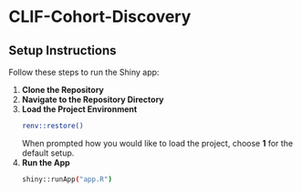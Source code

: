 # CLIF-Cohort-Discovery

## Setup Instructions

Follow these steps to run the Shiny app:

1. **Clone the Repository**
2. **Navigate to the Repository Directory**
3. **Load the Project Environment**
   ```sh
   renv::restore()
   ```
   When prompted how you would like to load the project, choose **1** for the default setup.
4. **Run the App**
   ```sh
   shiny::runApp("app.R")
   ```
